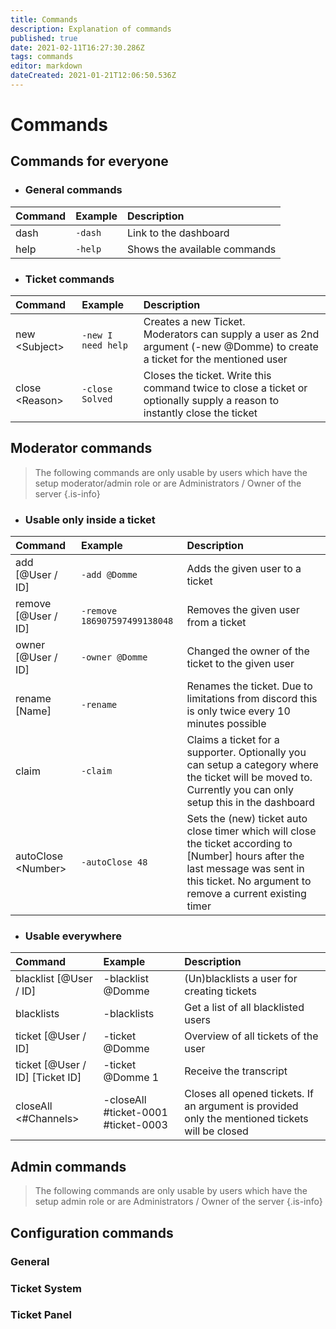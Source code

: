 ```yaml
---
title: Commands
description: Explanation of commands
published: true
date: 2021-02-11T16:27:30.286Z
tags: commands
editor: markdown
dateCreated: 2021-01-21T12:06:50.536Z
---
```


# Commands
    

## Commands for everyone

- ### General commands
|       Command        	|    Example	| Description 									|
|:-------------------   |:--------- 	|:-----------			  						|
| dash						    	| `-dash` 	 	| Link to the dashboard        	|
| help    							| `-help`    	| Shows the available commands  |

- ### Ticket commands
|       Command        	|    Example           	| Description 																																																														|	
|:-------------------  |:------------------- 	|:--------------------------------------------------------------------------------------------------------------------------------------		|
| new	\<Subject>			  | `-new I need help` 		| Creates a new Ticket.<br>Moderators can supply a user as 2nd argument (-new @Domme) to create a ticket for the mentioned user     				|
| close \<Reason>     	| `-close Solved`    		| Closes the ticket. Write this command twice to close a ticket or optionally supply a reason to instantly close the ticket									|



## Moderator commands
> The following commands are only usable by users which have the setup moderator/admin role or are Administrators / Owner of the server
{.is-info}
- ### Usable only inside a ticket
|       Command        	|    Example                  	| Description 	|
|:-------------------  |:--------------------------- 	|:-----------	|
| add [@User / ID]   	  | `-add @Domme`               	| Adds the given user to a ticket            																																			|
| remove [@User / ID] 	| <nobr>`-remove 186907597499138048`</nobr> 	| Removes the given user from a ticket            																																|
| owner [@User / ID]  	| `-owner @Domme`             	| Changed the owner of the ticket to the given user         																									   	|
| rename [Name]       	| `-rename `        			  		| Renames the ticket. Due to limitations from discord this is only twice every 10 minutes possible            		|
| claim               	| `-claim`     						    	| Claims a ticket for a supporter. Optionally you can setup a category where the ticket will be moved to. Currently you can only setup this in the dashboard            	|
| autoClose \<Number>  	| `-autoClose 48`						  	| Sets the (new) ticket auto close timer which will close the ticket according to [Number] hours after the last message was sent in this ticket. No argument to remove a current existing timer             	|

- ### Usable everywhere
|       Command         										|    Example                 					| Description 																																										|
|:----------------------------------------	|:---------------------------------- |:---------------------------------------------------------------------------------------------	|
| blacklist [@User / ID] 										| -blacklist @Domme         				 	| (Un)blacklists a user for creating tickets        																				    	|
| blacklists          										  | -blacklists  												| Get a list of all blacklisted users          																										|
| ticket [@User / ID]    										| -ticket @Domme       	  			    	| Overview of all tickets of the user           																								 	|
| ticket [@User / ID] [Ticket ID]       	  | -ticket @Domme 1 										| Receive the transcript            																															|
| closeAll <#Channels> 										  | -closeAll #ticket-0001 #ticket-0003 | Closes all opened tickets. If an argument is provided only the mentioned tickets will be closed	|

## Admin commands
> The following commands are only usable by users which have the setup admin role or are Administrators / Owner of the server
{.is-info}
## Configuration commands
### General
### Ticket System
### Ticket Panel